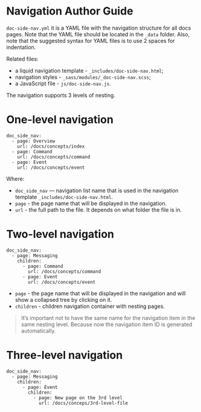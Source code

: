 Navigation Author Guide
======
`doc-side-nav.yml` it is a YAML file with the navigation structure for all docs pages.
Note that the YAML file should be located in the `_data` folder. Also, note that the suggested 
syntax for YAML files is to use 2 spaces for indentation.

Related files:
- a liquid navigation template - `_includes/doc-side-nav.html`;
- navigation styles - `_sass/modules/_doc-side-nav.scss`;
- a JavaScript file - `js/doc-side-nav.js`.

The navigation supports 3 levels of nesting.

# One-level navigation

```
doc_side_nav:
  - page: Overview
    url: /docs/concepts/index
  - page: Command
    url: /docs/concepts/command
  - page: Event
    url: /docs/concepts/event
```

Where:
- `doc_side_nav` — navigation list name that is used in the navigation template `_includes/doc-side-nav.html`.
- `page` - the page name that will be displayed in the navigation.
- `url` - the full path to the file. It depends on what folder the file is in.

# Two-level navigation

```
doc_side_nav:
  - page: Messaging
    children:
      - page: Command
        url: /docs/concepts/command
      - page: Event
        url: /docs/concepts/event
```

- `page` - the page name that will be displayed in the navigation and will show a collapsed 
tree by clicking on it.
- `children` - children navigation container with nesting pages.

>It’s important not to have the same name for the navigation item in the same nesting level.
>Because now the navigation item ID is generated automatically.

# Three-level navigation

```
doc_side_nav:
  - page: Messaging
    children:
      - page: Event
        children:
          - page: New page on the 3rd level
            url: /docs/conceps/3rd-level-file
```
